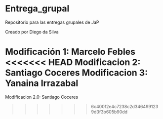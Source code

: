 # Entrega_grupal
Repositorio para las entregas grupales de JaP

Creado por Diego da Silva

Modificación 1: Marcelo Febles
<<<<<<< HEAD
Modificacion 2: Santiago Coceres
Modificacion 3: Yanaina Irrazabal
=======
Modificacion 2.0: Santiago Coceres
>>>>>>> 6c400f2e4c7238c2d3464991239d3f3b605b90dd
